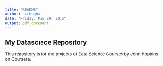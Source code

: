 ```yaml
---
title: "README"
author: "Cthugha"
date: "Friday, May 29, 2015"
output: pdf_document
---
```

## My Datasciece Repository
This repository is for the projects of Data Science Courses by John Hopkins on Coursera.